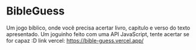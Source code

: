 # BibleGuess

Um jogo bíblico, onde você precisa acertar livro, capitulo e verso do texto apresentado.
Um joguinho feito com uma API JavaScript, tente acertar se for capaz :D
link vercel: https://bible-guess.vercel.app/
